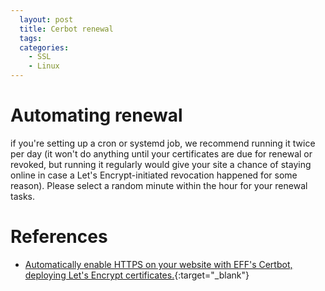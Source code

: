 ```yaml
---
  layout: post
  title: Cerbot renewal
  tags:
  categories:
    - SSL
    - Linux
---
```


# **Automating renewal**

if you're setting up a cron or systemd job, we recommend running it twice per
day (it won't do anything until your certificates are due for renewal or revoked,
but running it regularly would give your site a chance of staying online in case
a Let's Encrypt-initiated revocation happened for some reason). Please select a
random minute within the hour for your renewal tasks.

# **References**
- [Automatically enable HTTPS on your website with EFF's Certbot, deploying Let's Encrypt certificates.](https://certbot.eff.org/lets-encrypt/centosrhel7-apache){:target="_blank"}
